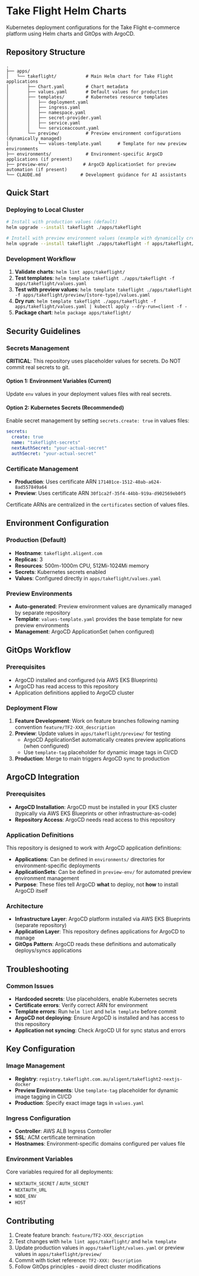 # Take Flight Helm Charts

Kubernetes deployment configurations for the Take Flight e-commerce platform using Helm charts and GitOps with ArgoCD.

## Repository Structure

```
.
├── apps/
│   └── takeflight/           # Main Helm chart for Take Flight applications
│       ├── Chart.yaml        # Chart metadata
│       ├── values.yaml       # Default values for production
│       ├── templates/        # Kubernetes resource templates
│       │   ├── deployment.yaml
│       │   ├── ingress.yaml
│       │   ├── namespace.yaml
│       │   ├── secret-provider.yaml
│       │   ├── service.yaml
│       │   └── serviceaccount.yaml
│       └── preview/          # Preview environment configurations (dynamically managed)
│           └── values-template.yaml      # Template for new preview environments
├── environments/             # Environment-specific ArgoCD applications (if present)
├── preview-env/             # ArgoCD ApplicationSet for preview automation (if present)
└── CLAUDE.md               # Development guidance for AI assistants
```

## Quick Start

### Deploying to Local Cluster

```bash
# Install with production values (default)
helm upgrade --install takeflight ./apps/takeflight

# Install with preview environment values (example with dynamically created values)
helm upgrade --install takeflight ./apps/takeflight -f apps/takeflight/preview/[store-type]/values.yaml
```

### Development Workflow

1. **Validate charts**: `helm lint apps/takeflight/`
2. **Test templates**: `helm template takeflight ./apps/takeflight -f apps/takeflight/values.yaml`
3. **Test with preview values**: `helm template takeflight ./apps/takeflight -f apps/takeflight/preview/[store-type]/values.yaml`
4. **Dry run**: `helm template takeflight ./apps/takeflight -f apps/takeflight/values.yaml | kubectl apply --dry-run=client -f -`
5. **Package chart**: `helm package apps/takeflight/`

## Security Guidelines

### Secrets Management

**CRITICAL**: This repository uses placeholder values for secrets. Do NOT commit real secrets to git.

#### Option 1: Environment Variables (Current)
Update `env` values in your deployment values files with real secrets.

#### Option 2: Kubernetes Secrets (Recommended)
Enable secret management by setting `secrets.create: true` in values files:

```yaml
secrets:
  create: true
  name: "takeflight-secrets"
  nextAuthSecret: "your-actual-secret"
  authSecret: "your-actual-secret"
```

### Certificate Management

- **Production**: Uses certificate ARN `171401ce-1512-40ab-a624-8ad557849a64`
- **Preview**: Uses certificate ARN `30f1ca2f-35f4-44bb-919a-d902569eb0f5`

Certificate ARNs are centralized in the `certificates` section of values files.

## Environment Configuration

### Production (Default)
- **Hostname**: `takeflight.aligent.com`
- **Replicas**: 3
- **Resources**: 500m-1000m CPU, 512Mi-1024Mi memory
- **Secrets**: Kubernetes secrets enabled
- **Values**: Configured directly in `apps/takeflight/values.yaml`

### Preview Environments
- **Auto-generated**: Preview environment values are dynamically managed by separate repository
- **Template**: `values-template.yaml` provides the base template for new preview environments
- **Management**: ArgoCD ApplicationSet (when configured)

## GitOps Workflow

### Prerequisites
- ArgoCD installed and configured (via AWS EKS Blueprints)
- ArgoCD has read access to this repository
- Application definitions applied to ArgoCD cluster

### Deployment Flow
1. **Feature Development**: Work on feature branches following naming convention `feature/TF2-XXX_description`
2. **Preview**: Update values in `apps/takeflight/preview/` for testing
   - ArgoCD ApplicationSet automatically creates preview applications (when configured)
   - Use `template-tag` placeholder for dynamic image tags in CI/CD
3. **Production**: Merge to main triggers ArgoCD sync to production

## ArgoCD Integration

### Prerequisites
- **ArgoCD Installation**: ArgoCD must be installed in your EKS cluster (typically via AWS EKS Blueprints or other infrastructure-as-code)
- **Repository Access**: ArgoCD needs read access to this repository

### Application Definitions
This repository is designed to work with ArgoCD application definitions:

- **Applications**: Can be defined in `environments/` directories for environment-specific deployments
- **ApplicationSets**: Can be defined in `preview-env/` for automated preview environment management
- **Purpose**: These files tell ArgoCD **what** to deploy, not **how** to install ArgoCD itself

### Architecture
- **Infrastructure Layer**: ArgoCD platform installed via AWS EKS Blueprints (separate repository)
- **Application Layer**: This repository defines applications for ArgoCD to manage
- **GitOps Pattern**: ArgoCD reads these definitions and automatically deploys/syncs applications

## Troubleshooting

### Common Issues

- **Hardcoded secrets**: Use placeholders, enable Kubernetes secrets
- **Certificate errors**: Verify correct ARN for environment
- **Template errors**: Run `helm lint` and `helm template` before commit
- **ArgoCD not deploying**: Ensure ArgoCD is installed and has access to this repository
- **Application not syncing**: Check ArgoCD UI for sync status and errors

## Key Configuration

### Image Management
- **Registry**: `registry.takeflight.com.au/aligent/takeflight2-nextjs-docker`
- **Preview Environments**: Use `template-tag` placeholder for dynamic image tagging in CI/CD
- **Production**: Specify exact image tags in `values.yaml`

### Ingress Configuration
- **Controller**: AWS ALB Ingress Controller
- **SSL**: ACM certificate termination
- **Hostnames**: Environment-specific domains configured per values file

### Environment Variables
Core variables required for all deployments:
- `NEXTAUTH_SECRET` / `AUTH_SECRET`
- `NEXTAUTH_URL`
- `NODE_ENV`
- `HOST`

## Contributing

1. Create feature branch: `feature/TF2-XXX_description`
2. Test changes with `helm lint apps/takeflight/` and `helm template`
3. Update production values in `apps/takeflight/values.yaml` or preview values in `apps/takeflight/preview/`
4. Commit with ticket reference: `TF2-XXX: Description`
5. Follow GitOps principles - avoid direct cluster modifications